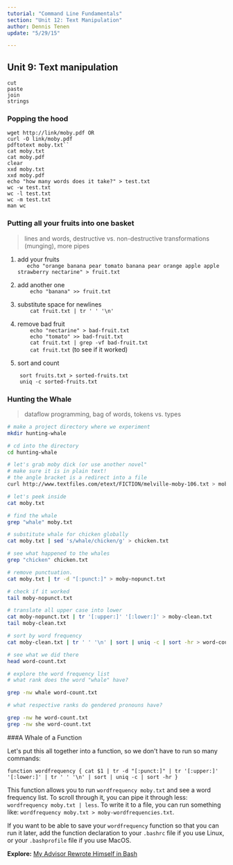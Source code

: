 ```yaml
---
tutorial: "Command Line Fundamentals"
section: "Unit 12: Text Manipulation"
author: Dennis Tenen
update: "5/29/15"

---
```


## Unit 9: Text manipulation

```
cut
paste
join
strings
```

### Popping the hood

```
wget http://link/moby.pdf OR
curl -O link/moby.pdf
pdftotext moby.txt``
cat moby.txt
cat moby.pdf
clear
xxd moby.txt
xxd moby.pdf
echo "how many words does it take?" > test.txt
wc -w test.txt
wc -l test.txt
wc -m test.txt
man wc
```

### Putting all your fruits into one basket

> lines and words, destructive vs. non-destructive transformations
> (munging), more pipes

1. add your fruits  
`   echo "orange banana pear tomato banana pear orange apple apple strawberry nectarine" > fruit.txt`

2. add another one  
`    echo "banana" >> fruit.txt`

3. substitute space for newlines  
`    cat fruit.txt | tr ' ' '\n'`

4. remove bad fruit  
`    echo "nectarine" > bad-fruit.txt`  
`    echo "tomato" >> bad-fruit.txt`  
`    cat fruit.txt | grep -vf bad-fruit.txt`  
`    cat fruit.txt` (to see if it worked)  

5. sort and count  

`    sort fruits.txt > sorted-fruits.txt`  
`    uniq -c sorted-fruits.txt`  

### Hunting the Whale 

> dataflow programming, bag of words, tokens vs. types

```bash
# make a project directory where we experiment
mkdir hunting-whale

# cd into the directory
cd hunting-whale

# let's grab moby dick (or use another novel"
# make sure it is in plain text!
# the angle bracket is a redirect into a file
curl http://www.textfiles.com/etext/FICTION/melville-moby-106.txt > moby.txt

# let's peek inside
cat moby.txt

# find the whale
grep "whale" moby.txt

# substitute whale for chicken globally
cat moby.txt | sed 's/whale/chicken/g' > chicken.txt

# see what happened to the whales
grep "chicken" chicken.txt

# remove punctuation.
cat moby.txt | tr -d "[:punct:]" > moby-nopunct.txt

# check if it worked
tail moby-nopunct.txt

# translate all upper case into lower
cat moby-nopunct.txt | tr '[:upper:]' '[:lower:]' > moby-clean.txt
tail moby-clean.txt

# sort by word frequency
cat moby-clean.txt | tr ' ' '\n' | sort | uniq -c | sort -hr > word-count.txt`

# see what we did there
head word-count.txt

# explore the word frequency list
# what rank does the word "whale" have? 

grep -nw whale word-count.txt

# what respective ranks do gendered pronouns have? 

grep -nw he word-count.txt
grep -nw she word-count.txt
```

###A Whale of a Function 

Let's put this all together into a function, so we don't have to run so many commands: 

`function wordfrequency { cat $1 | tr -d "[:punct:]" | tr '[:upper:]' '[:lower:]' | tr ' ' '\n' | sort | uniq -c | sort -hr }`

This function allows you to run `wordfrequency moby.txt` and see a word frequency list. To scroll through it, you can pipe it through less: `wordfrequency moby.txt | less`. To write it to a file, you can run something like: `wordfrequency moby.txt > moby-wordfrequencies.txt`. 

If you want to be able to save your `wordfrequency` function so that you can run it later, add the function declaration to your `.bashrc` file if you use Linux, or your `.bashprofile` file if you use MacOS. 

**Explore:** [My Advisor Rewrote Himself in Bash](http://web.archive.org/web/20150623031217/http://matt.might.net/articles/shell-scripts-for-passive-voice-weasel-words-duplicates/)
